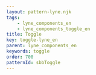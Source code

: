 ```yaml
---
layout: pattern-lyne.njk
tags: 
    - lyne_components_en
    - lyne_components_toggle_en
title: Toggle
key: toggle-lyne_en
parent: lyne_components_en
keywords: toggle
order: 700
patternId: sbbToggle
---
```

